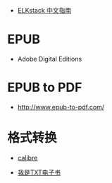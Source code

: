 

- [ELKstack 中文指南](https://kibana.logstash.es/content/)

# EPUB
- Adobe Digital Editions

# EPUB to PDF
- http://www.epub-to-pdf.com/

# 格式转换
- [calibre](http://calibre-ebook.com/)


- [我是TXT电子书](http://www.iamtxt.com/)
